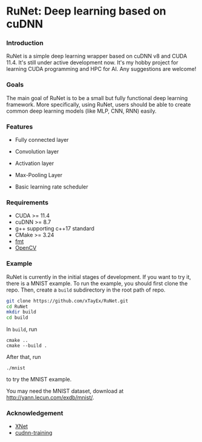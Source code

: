 # RuNet: Deep learning based on cuDNN

### Introduction

RuNet is a simple deep learning wrapper based on cuDNN v8 and CUDA 11.4. It's still under active development now. It's my hobby project for learning CUDA programming and HPC for AI. Any suggestions are welcome!

### Goals

The main goal of RuNet is to be a small but fully functional deep learning framework. More specifically, using RuNet, users should be able to create common deep learning models (like MLP, CNN, RNN) easily.

### Features

* Fully connected layer

* Convolution layer

* Activation layer

* Max-Pooling Layer

* Basic learning rate scheduler

### Requirements

* CUDA >= 11.4
* cuDNN >= 8.7
* g++ supporting c++17 standard
* CMake >= 3.24
* [fmt](https://fmt.dev/latest/index.html)
* [OpenCV](https://opencv.org/)

### Example

RuNet is currently in the initial stages of development. If you want to try it, there is a MNIST example. To run the example, you should first clone the repo. Then, create a `build` subdirectory in the root path of repo.

```bash
git clone https://github.com/xTayEx/RuNet.git
cd RuNet
mkdir build
cd build
```

In `build`, run

```b
cmake ..
cmake --build .
```

After that, run

```
./mnist
```

to try the MNIST example.

You may need the MNIST dataset, download at http://yann.lecun.com/exdb/mnist/.

 ### Acknowledgement

* [XNet](https://github.com/lyx-x/XNet) 
*  [cudnn-training](https://github.com/tbennun/cudnn-training)
